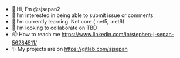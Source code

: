 - 👋 Hi, I’m @sjsepan2
- 👀 I’m interested in being able to submit issue or comments
- 🌱 I’m currently learning .Net core (.net5, .net6)
- 💞️ I’m looking to collaborate on TBD
- 📫 How to reach me https://www.linkedin.com/in/stephen-j-sepan-56284511/
- ✨ My projects are on https://gitlab.com/sjsepan

